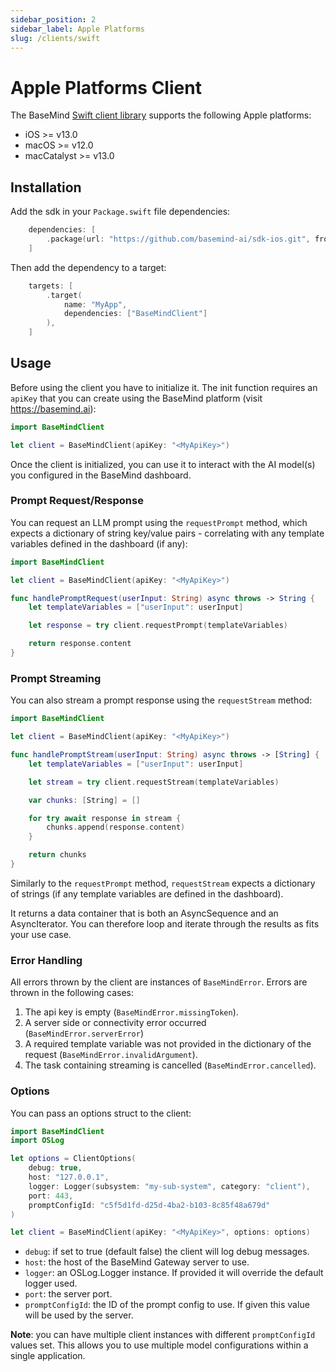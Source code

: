 ```yaml
---
sidebar_position: 2
sidebar_label: Apple Platforms
slug: /clients/swift
---
```


# Apple Platforms Client

The BaseMind [Swift client library](https://github.com/basemind-ai/sdk-ios) supports the following
Apple platforms:

-   iOS >= v13.0
-   macOS >= v12.0
-   macCatalyst >= v13.0

## Installation

Add the sdk in your `Package.swift` file dependencies:

```swift
    dependencies: [
        .package(url: "https://github.com/basemind-ai/sdk-ios.git", from: "1.0.0"),
    ]
```

Then add the dependency to a target:

```swift
    targets: [
        .target(
            name: "MyApp",
            dependencies: ["BaseMindClient"]
        ),
    ]
```

## Usage

Before using the client you have to initialize it. The init function requires an `apiKey` that you can create using the
BaseMind platform (visit https://basemind.ai):

```swift
import BaseMindClient

let client = BaseMindClient(apiKey: "<MyApiKey>")
```

Once the client is initialized, you can use it to interact with the AI model(s) you configured in the BaseMind
dashboard.

### Prompt Request/Response

You can request an LLM prompt using the `requestPrompt` method, which expects a dictionary of string key/value pairs -
correlating with any template variables defined in the dashboard (if any):

```swift
import BaseMindClient

let client = BaseMindClient(apiKey: "<MyApiKey>")

func handlePromptRequest(userInput: String) async throws -> String {
    let templateVariables = ["userInput": userInput]

    let response = try client.requestPrompt(templateVariables)

    return response.content
}
```

### Prompt Streaming

You can also stream a prompt response using the `requestStream` method:

```swift
import BaseMindClient

let client = BaseMindClient(apiKey: "<MyApiKey>")

func handlePromptStream(userInput: String) async throws -> [String] {
    let templateVariables = ["userInput": userInput]

    let stream = try client.requestStream(templateVariables)

    var chunks: [String] = []

    for try await response in stream {
        chunks.append(response.content)
    }

    return chunks
}
```

Similarly to the `requestPrompt` method, `requestStream` expects a dictionary of strings (if any template variables
are defined in the dashboard).

It returns a data container that is both an AsyncSequence and an AsyncIterator. You can therefore loop and iterate
through the results as fits your use case.

### Error Handling

All errors thrown by the client are instances of `BaseMindError`. Errors are thrown in the following cases:

1. The api key is empty (`BaseMindError.missingToken`).
2. A server side or connectivity error occurred (`BaseMindError.serverError`)
3. A required template variable was not provided in the dictionary of the request (`BaseMindError.invalidArgument`).
4. The task containing streaming is cancelled (`BaseMindError.cancelled`).

### Options

You can pass an options struct to the client:

```swift
import BaseMindClient
import OSLog

let options = ClientOptions(
    debug: true,
    host: "127.0.0.1",
    logger: Logger(subsystem: "my-sub-system", category: "client"),
    port: 443,
    promptConfigId: "c5f5d1fd-d25d-4ba2-b103-8c85f48a679d"
)

let client = BaseMindClient(apiKey: "<MyApiKey>", options: options)
```

-   `debug`: if set to true (default false) the client will log debug messages.
-   `host`: the host of the BaseMind Gateway server to use.
-   `logger`: an OSLog.Logger instance. If provided it will override the default logger used.
-   `port`: the server port.
-   `promptConfigId`: the ID of the prompt config to use. If given this value will be used by the server.

**Note**: you can have multiple client instances with different `promptConfigId` values set. This allows you to use
multiple model configurations within a single application.
